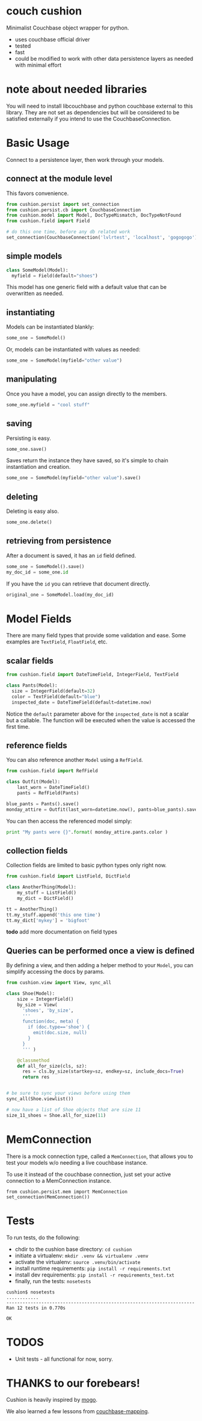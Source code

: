 
# couch cushion

Minimalist Couchbase object wrapper for python.

- uses couchbase official driver
- tested
- fast
- could be modified to work with other data persistence layers as needed with
  minimal effort

# note about needed libraries

You will need to install libcouchbase and python couchbase external to this
library.  They are not set as dependencies but will be considered to be
satisfied externally if you intend to use the CouchbaseConnection.

# Basic Usage

Connect to a persistence layer, then work through your models.

## connect at the module level

This favors convenience.

```python
from cushion.persist import set_connection
from cushion.persist.cb import CouchbaseConnection
from cushion.model import Model, DocTypeMismatch, DocTypeNotFound
from cushion.field import Field

# do this one time, before any db related work
set_connection(CouchbaseConnection('lvlrtest', 'localhost', 'gogogogo'))
```

## simple models

```python
class SomeModel(Model):
  myfield = Field(default="shoes")
```

This model has one generic field with a default value that can be overwritten
as needed.

## instantiating

Models can be instantiated blankly:

```python
some_one = SomeModel()
```

Or, models can be instantiated with values as needed:

```python
some_one = SomeModel(myfield="other value")
```

## manipulating

Once you have a model, you can assign directly to the members.

```python
some_one.myfield = "cool stuff"
```

## saving

Persisting is easy.

```python
some_one.save()
```

Saves return the instance they have saved, so it's simple to chain
instantiation and creation.

```python
some_one = SomeModel(myfield="other value").save()
```

## deleting

Deleting is easy also.

```python
some_one.delete()
```

## retrieving from persistence

After a document is saved, it has an `id` field defined.

```python
some_one = SomeModel().save()
my_doc_id = some_one.id
```

If you have the `id` you can retrieve that document directly.

```python
original_one = SomeModel.load(my_doc_id)
```

# Model Fields

There are many field types that provide some validation and ease.  Some
examples are `TextField`, `FloatField`, etc.

## scalar fields

```python
from cushion.field import DateTimeField, IntegerField, TextField

class Pants(Model):
  size = IntegerField(default=32)
  color = TextField(default="blue")
  inspected_date = DateTimeField(default=datetime.now)
```

Notice the `default` parameter above for the `inspected_date` is not a scalar
but a callable.  The function will be executed when the value is accessed the
first time.


## reference fields

You can also reference another `Model` using a `RefField`.

```python
from cushion.field import RefField

class Outfit(Model):
    last_worn = DateTimeField()
    pants = RefField(Pants)

blue_pants = Pants().save()
monday_attire = Outfit(last_worn=datetime.now(), pants=blue_pants).save()
```

You can then access the referenced model simply:

```python
print "My pants were {}".format( monday_attire.pants.color )
```

## collection fields

Collection fields are limited to basic python types only right now.

```python
from cushion.field import ListField, DictField

class AnotherThing(Model):
    my_stuff = ListField()
    my_dict = DictField()

tt = AnotherThing()
tt.my_stuff.append('this one time')
tt.my_dict['mykey'] = 'bigfoot'
```


**todo** add more documentation on field types

## Queries can be performed once a view is defined

By defining a view, and then adding a helper method to your `Model`, you can
simplify accessing the docs by params.

```python
from cushion.view import View, sync_all

class Shoe(Model):
    size = IntegerField()
    by_size = View(
      'shoes', 'by_size',
      '''
      function(doc, meta) {
        if (doc.type=='shoe') {
          emit(doc.size, null)
        }
      }
      ''' )

    @classmethod
    def all_for_size(cls, sz):
      res = cls.by_size(startkey=sz, endkey=sz, include_docs=True)
      return res


# be sure to sync your views before using them
sync_all(Shoe.viewlist())

# now have a list of Shoe objects that are size 11
size_11_shoes = Shoe.all_for_size(11)
```

# MemConnection

There is a mock connection type, called a `MemConnection`, that allows you to
test your models w/o needing a live couchbase instance.

To use it instead of the couchbase connection, just set your active connection
to a MemConnection instance.

```
from cushion.persist.mem import MemConnection
set_connection(MemConnection())
```

# Tests

To run tests, do the following:

- chdir to the cushion base directory: `cd cushion`
- initiate a virtualenv: `mkdir .venv && virtualenv .venv`
- activate the virtualenv: `source .venv/bin/activate`
- install runtime requirements: `pip install -r requirements.txt`
- install dev requirements: `pip install -r requirements_test.txt`
- finally, run the tests: `nosetests`

```
cushion$ nosetests
............
----------------------------------------------------------------------
Ran 12 tests in 0.770s

OK
```

# TODOS

- Unit tests - all functional for now, sorry.


# THANKS to our forebears!

Cushion is heavily inspired by [mogo](https://github.com/joshmarshall/mogo).

We also learned a few lessons from
[couchbase-mapping](https://github.com/hdmessaging/couchbase-mapping-python).

